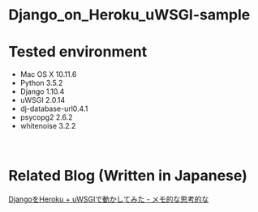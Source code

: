 # Django_on_Heroku_uWSGI-sample

# Tested environment

- Mac OS X 10.11.6
- Python 3.5.2
- Django 1.10.4
- uWSGI 2.0.14
- dj-database-url0.4.1
- psycopg2 2.6.2
- whitenoise 3.2.2

　  
# Related Blog (Written in Japanese)

[DjangoをHeroku + uWSGIで動かしてみた - メモ的な思考的な](http://thinkami.hatenablog.com/entry/2017/01/12/060507)
